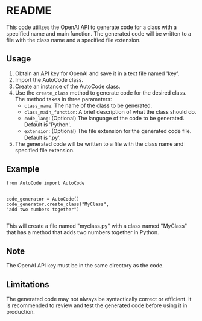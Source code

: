 <div><h1>README</h1><p>This code utilizes the OpenAI API to generate code for a class with a specified name and main function. The generated code will be written to a file with the class name and a specified file extension.</p><h2>Usage</h2><ol><li>Obtain an API key for OpenAI and save it in a text file named 'key'.</li><li>Import the AutoCode class.</li><li>Create an instance of the AutoCode class.</li><li>Use the <code>create_class</code> method to generate code for the desired class. The method takes in three parameters:<ul><li><code>class_name</code>: The name of the class to be generated.</li><li><code>class_main_function</code>: A brief description of what the class should do.</li><li><code>code_lang</code>: (Optional) The language of the code to be generated. Default is 'Python'.</li><li><code>extension</code>: (Optional) The file extension for the generated code file. Default is '.py'.</li></ul></li><li>The generated code will be written to a file with the class name and specified file extension.</li></ol><h2>Example</h2><pre><div class="bg-black mb-4 rounded-md"><div class="flex items-center relative text-gray-200 bg-gray-800 px-4 py-2 text-xs font-sans"></div><div class="p-4 overflow-y-auto"><code class="!whitespace-pre-wrap hljs language-python"><span class="hljs-keyword">from</span> AutoCode <span class="hljs-keyword">import</span> AutoCode

code_generator = AutoCode()
code_generator.create_class(<span class="hljs-string">"MyClass"</span>, <span class="hljs-string">"add two numbers together"</span>)
</code></div></div></pre><p>This will create a file named "myclass.py" with a class named "MyClass" that has a method that adds two numbers together in Python.</p><h2>Note</h2><p>The OpenAI API key must be in the same directory as the code.</p><h2>Limitations</h2><p>The generated code may not always be syntactically correct or efficient. It is recommended to review and test the generated code before using it in production.</p></div>